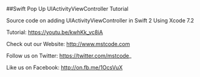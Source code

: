 ##Swift Pop Up UIActivityViewController Tutorial

Source code on adding UIActivityViewController in Swift 2 Using Xcode 7.2

Tutorial: https://youtu.be/kwhKk_vc8iA

Check out our Website: http://www.mstcode.com

Follow us on Twitter: https://twitter.com/mstcode_

Like us on Facebook: http://on.fb.me/1OcsVuX
